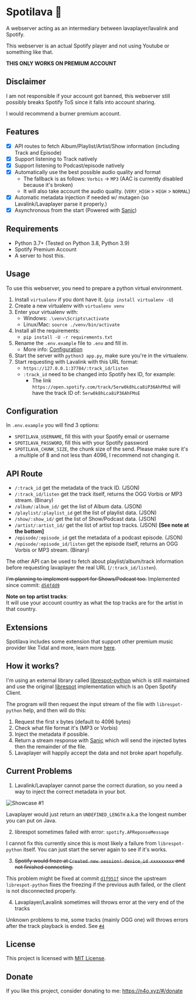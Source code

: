# Spotilava 🎵
A webserver acting as an intermediary between lavaplayer/lavalink and Spotify.

This webserver is an actual Spotify player and not using Youtube or something like that.

**THIS ONLY WORKS ON PREMIUM ACCOUNT**

## Disclaimer

I am not responsible if your account got banned, this webserver still possibly breaks Spotify ToS since it falls into account sharing.

I would recommend a burner premium account.

## Features
- [x] API routes to fetch Album/Playlist/Artist/Show information (including Track and Episode)
- [x] Support listening to Track natively
- [x] Support listening to Podcast/episode natively
- [x] Automatically use the best possible audio quality and format
  - The fallback is as follows: `Vorbis` -> `MP3` (AAC is currently disabled because it's broken)
  - It will also take account the audio quality. (`VERY_HIGH` > `HIGH` > `NORMAL`)
- [x] Automatic metadata injection if needed w/ mutagen (so Lavalink/Lavaplayer parse it properly.)
- [x] Asynchronous from the start (Powered with [Sanic](https://sanicframework.org/))

## Requirements

- Python 3.7+ (Tested on Python 3.8, Python 3.9)
- Spotify Premium Account
- A server to host this.

## Usage

To use this webserver, you need to prepare a python virtual environment.

1. Install `virtualenv` if you dont have it. (`pip install virtualenv -U`)
2. Create a new virtualenv with `virtualenv venv`
3. Enter your virtualenv with:
   - Windows: `.\venv\Scripts\activate`
   - Linux/Mac: `source ./venv/bin/activate`
4. Install all the requirements:
   - `pip install -U -r requirements.txt`
5. Rename the `.env.example` file to `.env` and fill in.
   - More info: [Configuration](#configuration)
6. Start the server with `python3 app.py`, make sure you're in the virtualenv.
7. Start requesting with Lavalink with this URL format:
   - `https://127.0.0.1:37784/:track_id/listen`
   - `:track_id` need to be changed into Spotify hex ID, for example:
     - The link `https://open.spotify.com/track/5erw0k8hLca8iP36AhFMsE` will have the track ID of: `5erw0k8hLca8iP36AhFMsE`

## Configuration

In `.env.example` you will find 3 options:
- `SPOTILAVA_USERNAME`, fill this with your Spotify email or username
- `SPOTILAVA_PASSWORD`, fill this with your Spotify password
- `SPOTILAVA_CHUNK_SIZE`, the chunk size of the send.
  Please make sure it's a multiple of 8 and not less than 4096, I recommend not changing it.

## API Route

- `/:track_id` get the metadata of the track ID. (JSON)
- `/:track_id/listen` get the track itself, returns the OGG Vorbis or MP3 stream. (Binary)
- `/album/:album_id/` get the list of Album data. (JSON)
- `/playlist/:playlist_id` get the list of playlist data. (JSON)
- `/show/:show_id/` get the list of Show/Podcast data. (JSON)
- `/artist/:artist_id/` get the list of artist top tracks. (JSON) **[See note at the bottom]**
- `/episode/:episode_id` get the metadata of a podcast episode. (JSON)
- `/episode/:episode_id/listen` get the episode itself, returns an OGG Vorbis or MP3 stream. (Binary)

The other API can be used to fetch about playlist/album/track information before requesting lavaplayer the real URL (`/:track_id/listen`).

~~I'm planning to implement support for Shows/Podcast too.~~
Implemented since commit: [`d54fdd9`](https://github.com/noaione/spotilava/commit/d54fdd9045d5e54460e72ec65a1f43d97b72267f)

**Note on top artist tracks**:<br>
It will use your account country as what the top tracks are for the artist in that country.

## Extensions

Spotilava includes some extension that support other premium music provider like Tidal and more, learn more [here](EXTENSIONS.md).

## How it works?

I'm using an external library called [librespot-python](https://github.com/kokarare1212/librespot-python) which is still maintained and use the original [librespot](https://github.com/librespot-org/librespot) implementation which is an Open Spotify Client.

The program will then request the input stream of the file with `librespot-python` help, and then will do this:

1. Request the first x bytes (default to 4096 bytes)
2. Check what file format it's (MP3 or Vorbis)
3. Inject the metadata if possible.
4. Return a stream response with [Sanic](https://sanicframework.org/en/guide/advanced/streaming.html#response-streaming) which will send the injected bytes then the remainder of the file.
5. Lavaplayer will happily accept the data and not broke apart hopefully.

## Current Problems

1. Lavalink/Lavaplayer cannot parse the correct duration, so you need a way to inject the correct metadata in your bot.

![Showcase #1](https://p.ihateani.me/ryxzjpok.png)

Lavaplayer would just return an `UNDEFINED_LENGTH` a.k.a the longest number you can put on Java.

2. librespot sometimes failed with error: `spotify.APReponseMessage`

I cannot fix this currently since this is most likely a failure from `librespot-python` itself. You can just start the server again to see if it's works.

3. ~~Spotify would froze at `Created new session! device_id xxxxxxxxx` and not finished connecting.~~

This problem might be fixed at commit [`d1f951f`](https://github.com/noaione/spotilava/commit/d1f951f92cad198a784aa32109822f0701817174) since the upstream `librespot-python` fixes the freezing if the previous auth failed, or the client is not disconnected properly.

4. Lavaplayer/Lavalink sometimes will throws error at the very end of the tracks

Unknown problems to me, some tracks (mainly OGG one) will throws errors after the track playback is ended. See [`#4`](https://github.com/noaione/spotilava/issues/4)

## License

This project is licensed with [MIT License]([LICENSE](https://github.com/noaione/spotilava/blob/master/LICENSE)).

## Donate

If you like this project, consider donating to me: https://n4o.xyz/#/donate

